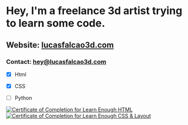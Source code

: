 # Hey, I'm a freelance 3d artist trying to learn some code. 

## Website: [lucasfalcao3d.com](https://lucasfalcao3d.com/)
### Contact: hey@lucasfalcao3d.com

- [x] Html
- [x] CSS
- [ ] Python


<a href="https://www.learnenough.com/certificates/lucasfalcao3d"><img src="https://www.learnenough.com/certificates/lucasfalcao3d/html-tutorial.svg" alt="Certificate of Completion for Learn Enough HTML"></a><a href="https://www.learnenough.com/certificates/lucasfalcao3d"><img src="https://www.learnenough.com/certificates/lucasfalcao3d/css-and-layout-tutorial.svg" alt="Certificate of Completion for Learn Enough CSS &amp; Layout"></a>
